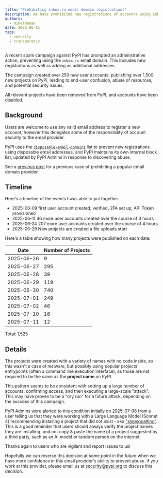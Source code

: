 ```yaml
---
title: "Prohibiting inbox.ru email domain registrations"
description: We have prohibited new registrations of accounts using inbox.ru email domains.
authors:
  - miketheman
date: 2025-06-15
tags:
  - security
  - transparency
---
```


A recent spam campaign against PyPI has prompted an administrative action,
preventing using the `inbox.ru` email domain.
This includes new registrations as well as adding as additional addresses.

The campaign created over 250 new user accounts,
publishing over 1,500 new projects on PyPI,
leading to end-user confusion, abuse of resources, and potential security issues.

All relevant projects have been removed from PyPI, and accounts have been disabled.

<!-- more -->

## Background

Users are welcome to use any valid email address to register a new account,
however this delegates some of the responsibility of account security
to the email provider.

PyPI uses the [`disposable-email-domains`](https://github.com/disposable-email-domains/disposable-email-domains)
list to prevent new registrations using disposable email addresses,
and PyPI maintains its own internal block list,
updated by PyPI Admins in response to discovering abuse.

See a [previous post](./2024-06-16-prohibiting-msn-emails.md)
for a previous case of prohibiting a popular email domain provider.

## Timeline

Here's a timeline of the events I was able to put together

- 2025-06-09 first user account created, verified, 2FA set up, API Token provisioned
- 2025-06-11 46 more user accounts created over the course of 3 hours
- 2025-06-24 207 more user accounts created over the course of 4 hours
- 2025-06-29 New projects are created a file uploads start

Here's a table showing how many projects were published on each date:

| Date       | Number of Projects |
|------------|--------------------|
| 2025-06-26 | 9                  |
| 2025-06-27 | 295                |
| 2025-06-28 | 39                 |
| 2025-06-29 | 119                |
| 2025-06-30 | 740                |
| 2025-07-01 | 249                |
| 2025-07-02 | 46                 |
| 2025-07-10 | 16                 |
| 2025-07-11 | 12                 |

Total: 1,525

## Details

The projects were created with a variety of names with no code inside,
so this wasn't a case of malware, but possibly using popular projects' entrypoints
(often a command line execution interface),
as those are not required to be the same as the **project name** on PyPI.

This pattern seems to be consistent with setting up a large number of accounts,
confirming access, and then executing a large-scale "attack".
This may have proven to be a "dry run" for a future attack,
depending on the success of this campaign.

PyPI Admins were alerted to this condition initially on 2025-07-08
from a user telling us that they were working with a Large Language Model (Sonnet 4)
recommending installing a project that did not exist - aka ["slopsquatting"](https://en.wikipedia.org/wiki/Slopsquatting).
This is a good reminder that users should always verify the project names they are installing,
and not copy & paste the name of a project suggested by a third party,
such as an AI model or random person on the internet.

Thanks again to users who are vigilant and report issues to us!

Hopefully we can reverse this decision at some point in the future when
we have more confidence in this email provider's ability to prevent abuse.
If you work at this provider, please email us at [security@pypi.org](mailto:security@pypi.org)
to discuss this decision.
